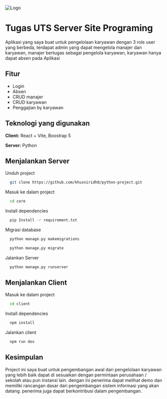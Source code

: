 
![Logo](https://khusniridh0.github.io/creator/assets/img/logo.png)

# Tugas UTS Server Site Programing

Aplikasi yang saya buat untuk pengelolaan karyawan dengan 3 role user yang berbeda, terdapat admin yang dapat mengelola manajer dan karyawan, manajer bertugas sebagai pengelola karyawan, karyawan hanya dapat absen pada Aplikasi

## Fitur

- Login
- Absen
- CRUD manajer
- CRUD karyawan
- Penggajian by karyawan


## Teknologi yang digunakan

**Client:** React + Vite, Boostrap 5

**Server:** Python


## Menjalankan Server

Unduh project
```bash
  git clone https://github.com/khusniridh0/python-project.git
```

Masuk ke dalam project
```bash
  cd core
```

Install dependencies
```bash
  pip Install -r requirement.txt
```

Migrasi database
```bash
  python manage.py makemigrations
```

```bash
  python manage.py migrate
```

Jalankan Server
```bash
  python manage.py runserver
```

## Menjalankan Client

Masuk ke dalam project
```bash
  cd client
```

Install dependencies
```bash
  npm install
```

Jalankan client
```bash
  npm run dev
```
## Kesimpulan

Project ini saya buat untuk pengembangan awal dari pengelolaan karyawan yang lebih baik dapat di sesuaikan dengan permintaan perusahaan / sekolah atau pun instansi lain. dengan ini penerima dapat melihat demo dan memiliki rancangan dasar dari pengembangan sistem informasi yang akan datang. penerima juga dapat berkontribusi dalam pengembangan.